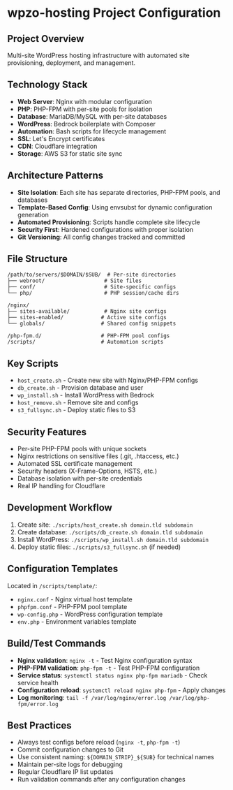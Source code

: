 # wpzo-hosting Project Configuration

## Project Overview
Multi-site WordPress hosting infrastructure with automated site provisioning, deployment, and management.

## Technology Stack
- **Web Server**: Nginx with modular configuration
- **PHP**: PHP-FPM with per-site pools for isolation
- **Database**: MariaDB/MySQL with per-site databases
- **WordPress**: Bedrock boilerplate with Composer
- **Automation**: Bash scripts for lifecycle management
- **SSL**: Let's Encrypt certificates
- **CDN**: Cloudflare integration
- **Storage**: AWS S3 for static site sync

## Architecture Patterns
- **Site Isolation**: Each site has separate directories, PHP-FPM pools, and databases
- **Template-Based Config**: Using envsubst for dynamic configuration generation
- **Automated Provisioning**: Scripts handle complete site lifecycle
- **Security First**: Hardened configurations with proper isolation
- **Git Versioning**: All config changes tracked and committed

## File Structure
```
/path/to/servers/$DOMAIN/$SUB/  # Per-site directories
├── webroot/                   # Site files
├── conf/                      # Site-specific configs
└── php/                       # PHP session/cache dirs

/nginx/
├── sites-available/           # Nginx site configs
├── sites-enabled/            # Active site configs
└── globals/                  # Shared config snippets

/php-fpm.d/                   # PHP-FPM pool configs
/scripts/                     # Automation scripts
```

## Key Scripts
- `host_create.sh` - Create new site with Nginx/PHP-FPM configs
- `db_create.sh` - Provision database and user
- `wp_install.sh` - Install WordPress with Bedrock
- `host_remove.sh` - Remove site and configs
- `s3_fullsync.sh` - Deploy static files to S3

## Security Features
- Per-site PHP-FPM pools with unique sockets
- Nginx restrictions on sensitive files (.git, .htaccess, etc.)
- Automated SSL certificate management
- Security headers (X-Frame-Options, HSTS, etc.)
- Database isolation with per-site credentials
- Real IP handling for Cloudflare

## Development Workflow
1. Create site: `./scripts/host_create.sh domain.tld subdomain`
2. Create database: `./scripts/db_create.sh domain.tld subdomain`
3. Install WordPress: `./scripts/wp_install.sh domain.tld subdomain`
4. Deploy static files: `./scripts/s3_fullsync.sh` (if needed)

## Configuration Templates
Located in `/scripts/template/`:
- `nginx.conf` - Nginx virtual host template
- `phpfpm.conf` - PHP-FPM pool template
- `wp-config.php` - WordPress configuration template
- `env.php` - Environment variables template

## Build/Test Commands
- **Nginx validation**: `nginx -t` - Test Nginx configuration syntax
- **PHP-FPM validation**: `php-fpm -t` - Test PHP-FPM configuration
- **Service status**: `systemctl status nginx php-fpm mariadb` - Check service health
- **Configuration reload**: `systemctl reload nginx php-fpm` - Apply changes
- **Log monitoring**: `tail -f /var/log/nginx/error.log /var/log/php-fpm/error.log`

## Best Practices
- Always test configs before reload (`nginx -t`, `php-fpm -t`)
- Commit configuration changes to Git
- Use consistent naming: `${DOMAIN_STRIP}_${SUB}` for technical names
- Maintain per-site logs for debugging
- Regular Cloudflare IP list updates
- Run validation commands after any configuration changes